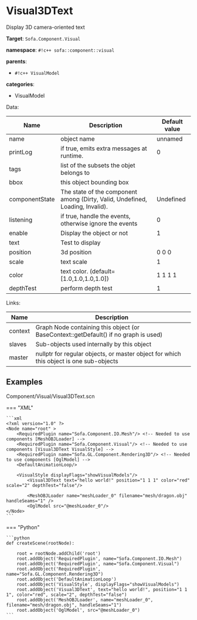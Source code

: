 # Visual3DText

Display 3D camera-oriented text


__Target__: `Sofa.Component.Visual`

__namespace__: `#!c++ sofa::component::visual`

__parents__: 

- `#!c++ VisualModel`

__categories__: 

- VisualModel

Data: 

<table>
<thead>
    <tr>
        <th>Name</th>
        <th>Description</th>
        <th>Default value</th>
    </tr>
</thead>
<tbody>
	<tr>
		<td>name</td>
		<td>
object name
</td>
		<td>unnamed</td>
	</tr>
	<tr>
		<td>printLog</td>
		<td>
if true, emits extra messages at runtime.
</td>
		<td>0</td>
	</tr>
	<tr>
		<td>tags</td>
		<td>
list of the subsets the objet belongs to
</td>
		<td></td>
	</tr>
	<tr>
		<td>bbox</td>
		<td>
this object bounding box
</td>
		<td></td>
	</tr>
	<tr>
		<td>componentState</td>
		<td>
The state of the component among (Dirty, Valid, Undefined, Loading, Invalid).
</td>
		<td>Undefined</td>
	</tr>
	<tr>
		<td>listening</td>
		<td>
if true, handle the events, otherwise ignore the events
</td>
		<td>0</td>
	</tr>
	<tr>
		<td>enable</td>
		<td>
Display the object or not
</td>
		<td>1</td>
	</tr>
	<tr>
		<td>text</td>
		<td>
Test to display
</td>
		<td></td>
	</tr>
	<tr>
		<td>position</td>
		<td>
3d position
</td>
		<td>0 0 0</td>
	</tr>
	<tr>
		<td>scale</td>
		<td>
text scale
</td>
		<td>1</td>
	</tr>
	<tr>
		<td>color</td>
		<td>
text color. (default=[1.0,1.0,1.0,1.0])
</td>
		<td>1 1 1 1</td>
	</tr>
	<tr>
		<td>depthTest</td>
		<td>
perform depth test
</td>
		<td>1</td>
	</tr>

</tbody>
</table>

Links: 

| Name | Description |
| ---- | ----------- |
|context|Graph Node containing this object (or BaseContext::getDefault() if no graph is used)|
|slaves|Sub-objects used internally by this object|
|master|nullptr for regular objects, or master object for which this object is one sub-objects|



## Examples

Component/Visual/Visual3DText.scn

=== "XML"

    ```xml
    <?xml version="1.0" ?>
    <Node name="root" >
        <RequiredPlugin name="Sofa.Component.IO.Mesh"/> <!-- Needed to use components [MeshOBJLoader] -->
        <RequiredPlugin name="Sofa.Component.Visual"/> <!-- Needed to use components [Visual3DText VisualStyle] -->
        <RequiredPlugin name="Sofa.GL.Component.Rendering3D"/> <!-- Needed to use components [OglModel] -->
        <DefaultAnimationLoop/>
        
    	<VisualStyle displayFlags="showVisualModels"/>
            <Visual3DText text="hello world!" position="1 1 1" color="red" scale="2" depthTest="false"/>
            
            <MeshOBJLoader name="meshLoader_0" filename="mesh/dragon.obj" handleSeams="1" />
            <OglModel src="@meshLoader_0"/>
    </Node>
    ```

=== "Python"

    ```python
    def createScene(rootNode):

        root = rootNode.addChild('root')
        root.addObject('RequiredPlugin', name="Sofa.Component.IO.Mesh")
        root.addObject('RequiredPlugin', name="Sofa.Component.Visual")
        root.addObject('RequiredPlugin', name="Sofa.GL.Component.Rendering3D")
        root.addObject('DefaultAnimationLoop')
        root.addObject('VisualStyle', displayFlags="showVisualModels")
        root.addObject('Visual3DText', text="hello world!", position="1 1 1", color="red", scale="2", depthTest="false")
        root.addObject('MeshOBJLoader', name="meshLoader_0", filename="mesh/dragon.obj", handleSeams="1")
        root.addObject('OglModel', src="@meshLoader_0")
    ```

